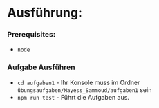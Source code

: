 # Ausführung:
### Prerequisites:
* ```node```
### Aufgabe Ausführen
* ```cd aufgaben1``` - Ihr Konsole muss im Ordner ```übungsaufgaben/Mayess_Sammoud/aufgaben1``` sein
* ```npm run test``` - Führt die Aufgaben aus.